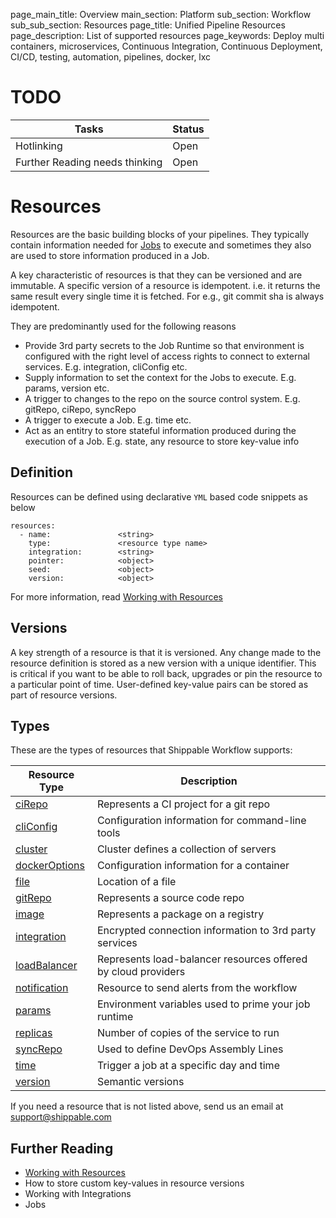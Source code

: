 page_main_title: Overview
main_section: Platform
sub_section: Workflow
sub_sub_section: Resources
page_title: Unified Pipeline Resources
page_description: List of supported resources
page_keywords: Deploy multi containers, microservices, Continuous Integration, Continuous Deployment, CI/CD, testing, automation, pipelines, docker, lxc

# TODO
| Tasks   |      Status    |
|----------|-------------|
| Hotlinking |  Open |
| Further Reading needs thinking|  Open |

# Resources
Resources are the basic building blocks of your pipelines. They typically contain information needed for [Jobs](/platform/jobs-overview/) to execute and sometimes they also are used to store information produced in a Job.

A key characteristic of resources is that they can be versioned and are immutable. A specific version of a resource is idempotent. i.e. it returns the same result every single time it is fetched. For e.g., git commit sha is always idempotent.

They are predominantly used for the following reasons

* Provide 3rd party secrets to the Job Runtime so that environment is configured with the right level of access rights to connect to external services. E.g. integration, cliConfig etc.
* Supply information to set the context for the Jobs to execute. E.g. params, version etc.
* A trigger to changes to the repo on the source control system. E.g. gitRepo, ciRepo, syncRepo
* A trigger to execute a Job. E.g. time etc.
* Act as an entitry to store stateful information produced during the execution of a Job. E.g. state, any resource to store key-value info

## Definition
Resources can be defined using declarative `YML` based code snippets as below

```
resources:
  - name: 				<string>
    type: 				<resource type name>
    integration: 		<string>
    pointer:			<object>
    seed:				<object>
    version:			<object>
```
For more information, read [Working with Resources](/platform/workflow/resource/working-with/)

## Versions
A key strength of a resource is that it is versioned. Any change made to the resource definition is stored as a new version with a unique identifier. This is critical if you want to be able to roll back, upgrades or pin the resource to a particular point of time. User-defined key-value pairs can be stored as part of resource versions.

<a name="types"></a>
## Types
These are the types of resources that Shippable Workflow supports:

| Resource Type   |      Description    |
|----------|-------------|
| [ciRepo](workflow/resource/cirepo/) | Represents a CI project for a git repo |
| [cliConfig](workflow/resource/cliconfig/) | Configuration information for command-line tools |
| [cluster](workflow/resource/cluster/) | Cluster defines a collection of servers |
| [dockerOptions](workflow/resource/dockeroptions/) | Configuration information for a container |
| [file](workflow/resource/file/) | Location of a file |
| [gitRepo](workflow/resource/gitrepo/) | Represents a source code repo |
| [image](workflow/resource/image/) | Represents a package on a registry |
| [integration](workflow/resource/integration/) | Encrypted connection information to 3rd party services |
| [loadBalancer](workflow/resource/loadbalancer/) | Represents load-balancer resources offered by cloud providers |
| [notification](workflow/resource/notification/) | Resource to send alerts from the workflow |
| [params](workflow/resource/params/) | Environment variables used to prime your job runtime |
| [replicas](workflow/resource/replicas/) | Number of copies of the service to run |
| [syncRepo](workflow/resource/gitrepo/) | Used to define DevOps Assembly Lines |
| [time](workflow/resource/time/) | Trigger a job at a specific day and time |
| [version](workflow/resource/version/) | Semantic versions |

If you need a resource that is not listed above, send us an email at [support@shippable.com](mailto:support@shippable.com)

## Further Reading
* [Working with Resources](/platform/workflow/resource/working-with/)
* How to store custom key-values in resource versions
* Working with Integrations
* Jobs

